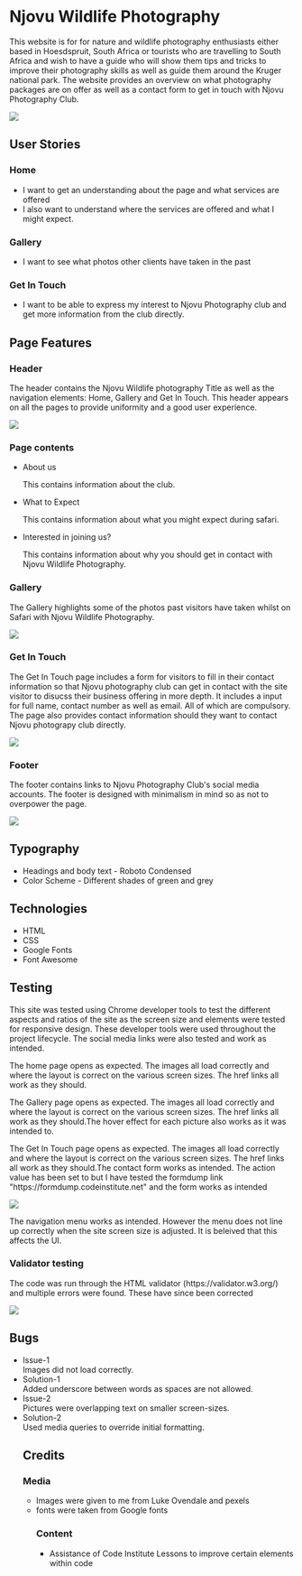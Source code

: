 <h1>Njovu Wildlife Photography</h1>
<p>This website is for for nature and wildlife photography enthusiasts either based in Hoesdspruit, South Africa or tourists who are travelling to South Africa and wish to have a guide who will show them tips and tricks to improve their photography skills as well as guide them around the Kruger national park. The website provides an overview on what photography packages are on offer as well as a contact form to get in touch with Njovu Photography Club.</p>
<img src="https://user-images.githubusercontent.com/111531426/198907338-d4eaf2d5-ee15-4e7e-bdbe-57e485b8e697.png">
<h2>User Stories</h2>
<h3>Home</h3>
<ul>
  <li>I want to get an understanding about the page and what services are offered</li>
  <li>I also want to understand where the services are offered and what I might expect.</li>
</ul>
<h3>Gallery</h3>
<ul>
  <li>I want to see what photos other clients have taken in the past</li>
</ul>
<h3>Get In Touch</h3>
<ul>
  <li>I want to be able to express my interest to Njovu Photography club and get more information from the club directly.</li>
</ul>
<h2>Page Features</h2>
<h3>Header</h3>
<p>The header contains the Njovu Wildlife photography Title as well as the navigation elements: Home, Gallery and Get In Touch. This header appears on all the pages to provide uniformity and a good user experience.</p>
<img src="https://user-images.githubusercontent.com/111531426/198906938-f8f360c2-1700-42f9-92e2-32d539f66d92.png">
<h3>Page contents</h3>
<ul>
  <li>About us</li>
  <p>This contains information about the club.</p>
    <li>What to Expect</li>
  <p>This contains information about what you might expect during safari.</p>
      <li>Interested in joining us?</li>
  <p>This contains information about why you should get in contact with Njovu Wildlife Photography.</p>
</ul>
<h3>Gallery</h3>
<p>The Gallery highlights some of the photos past visitors have taken whilst on Safari with Njovu Wildlife Photography.</p>
<img src="https://user-images.githubusercontent.com/111531426/198907800-0ddff6a5-f868-45a0-a4b3-149afeac6a9e.png">
<h3>Get In Touch</h3>
<p>The Get In Touch page includes a form for visitors to fill in their contact information so that Njovu photography club can get in contact with the site visitor to disucss their business offering in more depth. It includes a input for full name, contact number as well as email. All of which are compulsory. The page also provides contact information should they want to contact Njovu photograpy club directly.</p>
<img src="https://user-images.githubusercontent.com/111531426/198908097-1a9378e6-ac17-4777-ae89-eb34696c973d.png">
<h3>Footer</h3>
<p>The footer contains links to Njovu Photography Club's social media accounts. The footer is designed with minimalism in mind so as not to overpower the page.</p>
<img src="https://user-images.githubusercontent.com/111531426/198908100-05268636-cd22-46a6-bccd-dbc9fd737da6.png">
<h2>Typography</h2>
<ul>
  <li>Headings and body text - Roboto Condensed</li>
  <li>Color Scheme - Different shades of green and grey</li>
 </ul>
 <h2>Technologies</h2>
 <ul>
  <li>HTML</li>
  <li>CSS</li>
  <li>Google Fonts</li>
  <li>Font Awesome</li>
  </ul>
  <h2>Testing</h2>
  <p>This site was tested using Chrome developer tools to test the different aspects and ratios of the site as the screen size and elements were tested for responsive design. These developer tools were used throughout the project lifecycle. The social media links were also tested and work as intended.
  <p>The home page opens as expected. The images all load correctly and where the layout is correct on the various screen sizes. The href links all work as they should.</p>
    <p>The Gallery page opens as expected. The images all load correctly and where the layout is correct on the various screen sizes. The href links all work as they should.The hover effect for each picture also works as it was intended to.</p>
      <p>The Get In Touch page opens as expected. The images all load correctly and where the layout is correct on the various screen sizes. The href links all work as they should.The contact form works as intended. The action value has been set to but I have tested the formdump link "https://formdump.codeinstitute.net" and the form works as intended</p>
<img src="https://user-images.githubusercontent.com/111531426/198909155-16281164-2a9b-4f69-881e-4e1c28fa9dc6.png">
<p>The navigation menu works as intended. However the menu does not line up correctly when the site screen size is adjusted. It is beleived that this affects the UI.</p>
<h3> Validator testing</h3>
<p>The code was run through the HTML validator (https://validator.w3.org/) and multiple errors were found. These have since been corrected</p>
<img src="https://user-images.githubusercontent.com/111531426/198909561-b344349c-89b8-45c8-a782-ee7f33a65254.png">
<h2>Bugs</h2>
 <ul>
  <li>Issue-1</li>
  Images did not load correctly.
  <li>Solution-1</li>
  Added underscore between words as spaces are not allowed.
  <span>
    <li>Issue-2</li>
  Pictures were overlapping text on smaller screen-sizes.
  <li>Solution-2</li>
  Used media queries to override initial formatting.
<h2>Credits</h2>
    <h3>Media</h3>
    <ul>
    <li>Images were given to me from Luke Ovendale and pexels</li>
    <li>fonts were taken from Google fonts</li>
    <h3>Content</h3>
    <ul>
    <li>Assistance of Code Institute Lessons to improve certain elements within code</li>

  

 

     


